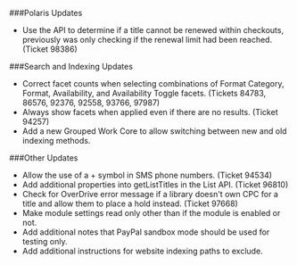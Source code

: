 ###Polaris Updates
- Use the API to determine if a title cannot be renewed within checkouts, previously was only checking if the renewal limit had been reached. (Ticket 98386)

###Search and Indexing Updates
- Correct facet counts when selecting combinations of Format Category, Format, Availability, and Availability Toggle facets. (Tickets 84783, 86576, 92376, 92558, 93766, 97987)
- Always show facets when applied even if there are no results. (Ticket 94257)
- Add a new Grouped Work Core to allow switching between new and old indexing methods. 

###Other Updates
- Allow the use of a + symbol in SMS phone numbers. (Ticket 94534)
- Add additional properties into getListTitles in the List API. (Ticket 96810)
- Check for OverDrive error message if a library doesn't own CPC for a title and allow them to place a hold instead. (Ticket 97668)
- Make module settings read only other than if the module is enabled or not.
- Add additional notes that PayPal sandbox mode should be used for testing only.
- Add additional instructions for website indexing paths to exclude. 